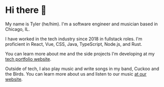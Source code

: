 # Hi there 👋

My name is Tyler (he/him). I'm a software engineer and musician based in Chicago, IL.

I have worked in the tech industry since 2018 in fullstack roles. I'm proficient in React, Vue, CSS, Java, TypeScript, Node.js, and Rust. 

You can learn more about me and the side projects I'm developing at my [tech portfolio website](https://www.tylerearls.com).

Outside of tech, I also play music and write songs in my band, Cuckoo and the Birds. You can learn more about us and listen to our music [at our website](https://www.cuckooandthebirds.com).

